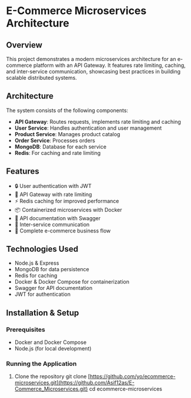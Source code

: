 # E-Commerce Microservices Architecture

## Overview
This project demonstrates a modern microservices architecture for an e-commerce platform with an API Gateway. It features rate limiting, caching, and inter-service communication, showcasing best practices in building scalable distributed systems.

## Architecture
The system consists of the following components:
- **API Gateway**: Routes requests, implements rate limiting and caching
- **User Service**: Handles authentication and user management
- **Product Service**: Manages product catalog
- **Order Service**: Processes orders
- **MongoDB**: Database for each service
- **Redis**: For caching and rate limiting

## Features
- 🔒 User authentication with JWT
- 🔄 API Gateway with rate limiting
- ⚡ Redis caching for improved performance
- 📦 Containerized microservices with Docker
- 📝 API documentation with Swagger
- 🔌 Inter-service communication
- 🛒 Complete e-commerce business flow

## Technologies Used
- Node.js & Express
- MongoDB for data persistence
- Redis for caching
- Docker & Docker Compose for containerization
- Swagger for API documentation
- JWT for authentication


## Installation & Setup

### Prerequisites
- Docker and Docker Compose
- Node.js (for local development)

### Running the Application
1. Clone the repository
git clone [https://github.com/yo/ecommerce-microservices.git](https://github.com/Asif12as/E-Commerce_Microservices.git)
cd ecommerce-microservices
